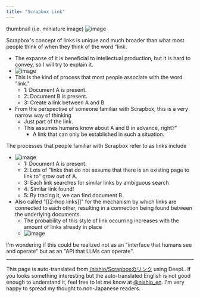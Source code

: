 ```yaml
---
title: "Scrapbox Link"
---
```


thumbnail (i.e. miniature image)
![image](https://gyazo.com/d9e8cfd05228f6b1ddca7e8f9ffc588b/thumb/1000)

Scrapbox's concept of links is unique and much broader than what most people think of when they think of the word "link.
- The expanse of it is beneficial to intellectual production, but it is hard to convey, so I will try to explain it.
- ![image](https://gyazo.com/a24b19790f393891a467c000245cf82e/thumb/1000)
- This is the kind of process that most people associate with the word "link."
    - 1: Document A is present.
    - 2: Document B is present.
    - 3: Create a link between A and B
- From the perspective of someone familiar with Scrapbox, this is a very narrow way of thinking
    - Just part of the link.
    - This assumes humans know about A and B in advance, right?"
        - A link that can only be established in such a situation.

The processes that people familiar with Scrapbox refer to as links include
- ![image](https://gyazo.com/d9e8cfd05228f6b1ddca7e8f9ffc588b/thumb/1000)
    - 1: Document A is present.
    - 2: Lots of "links that do not assume that there is an existing page to link to" grow out of A.
    - 3: Each link searches for similar links by ambiguous search
    - 4: Similar link found!
    - 5: By tracing it, we can find document B.
- Also called "[[2-hop links]]" for the mechanism by which links are connected to each other, resulting in a connection being found between the underlying documents.
    - The probability of this style of link occurring increases with the amount of links already in place
    - ![image](https://gyazo.com/89f0b5d587518206e9ba159873941070/thumb/1000)

I'm wondering if this could be realized not as an "interface that humans see and operate" but as an "API that LLMs can operate".

---
This page is auto-translated from [/nishio/Scrapboxのリンク](https://scrapbox.io/nishio/Scrapboxのリンク) using DeepL. If you looks something interesting but the auto-translated English is not good enough to understand it, feel free to let me know at [@nishio_en](https://twitter.com/nishio_en). I'm very happy to spread my thought to non-Japanese readers.